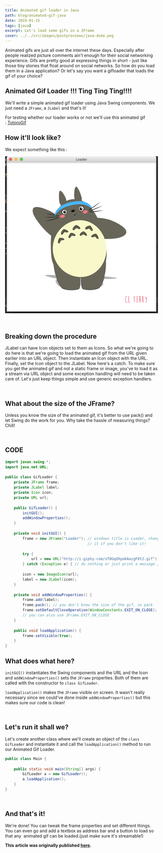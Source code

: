 ```yaml
---
title: Animated gif loader in Java
path: blog/animated-gif-java
date: 2019-01-15
tags: [java]
excerpt: Let's load some gifs in a JFrame
cover: ../../src/images/postpreviews/java-duke.png
---
```



Animated gifs are just all over the internet these days. Especially after people realized picture comments ain't enough for their social networking experience. Gifs are pretty good at expressing things in short - just like those tiny stories that float around on social networks. So how do you load them in a Java application? Or let's say you want a gifloader that loads the gif of your choice?

## Animated Gif Loader !!! Ting Ting Ting!!!!
We'll write a simple animated gif loader using Java Swing components. We just need a `JFrame`, a `JLabel` and that's it!

For testing whether our loader works or not we'll use this animated gif : <a href="http://i.giphy.com/xT0GqdXpoKAazgF8t2.gif" target="_blank">TotoroGif</a>

## How it'll look like?
We expect something like this : 

![img](./6Tk8YBC.png)

 
## Breaking down the procedure
JLabel can have Icon objects set to them as Icons. So what we're going to do here is that we're going to load the animated gif from the URL given earlier into an URL object. Then instantiate an Icon object with the URL. Finally, set the Icon object to the JLabel.
Now here's a catch. To make sure you get the animated gif and not a static frame or image, you've to load it as a stream via URL object and some exception handling will need to be taken care of. Let's just keep things simple and use generic exception handlers.

 
## What about the size of the JFrame?
Unless you know the size of the animated gif, it's better to use pack() and let Swing do the work for you. Why take the hassle of measuring things? Chill!

 
## CODE

```java
import javax.swing.*;
import java.net.URL;

public class GifLoader {
    private JFrame frame;
    private JLabel label;
    private Icon icon;
    private URL url;

    public GifLoader() {
        initGUI();
        addWindowProperties();
    }

    private void initGUI() {
        frame = new JFrame("Loader"); // windows title is Loader, change
                                      // it if you don't like it!

        try {
            url = new URL("http://i.giphy.com/xT0GqdXpoKAazgF8t2.gif");
        } catch (Exception e) { // do nothing or just print a message }

        icon = new ImageIcon(url);
        label = new JLabel(icon);
    }

    private void addWindowProperties() {
        frame.add(label);
        frame.pack(); // you don't know the size of the gif, so pack
        frame.setDefaultCloseOperation(WindowConstants.EXIT_ON_CLOSE);
        // you can also use JFrame.EXIT_ON_CLOSE
    }

    public void loadApplication() {
        frame.setVisible(true);
    }
}
```

## What does what here?
`initGUI()` instantiates the Swing components and the URL and the Icon and `addWindowProperties()` sets the `JFrame` properties. Both of them are called with the constructor to `class GifLoader`.

`loadApplication()` makes the `JFrame` visible on screen. It wasn't really necessary since we could've done inside `addWindowProperties()` but this makes sure our code is clean!

 
## Let's run it shall we?
Let's create another class where we'll create an object of the `class GifLoader` and instantiate it and call the `loadApplication()` method to run our Animated Gif Loader.
```java
public class Main {

    public static void main(String[] args) {
        GifLoader a = new GifLoader();
        a.loadApplication();
    }
}
```
 
## And that's it!
We're done! You can tweak the frame properties and set different things. You can even go and add a textbox as address bar and a button to load so that any  animated gif can be loaded.(just make sure it's streamable!)


__This article was originally published [here](https://rockash93.wordpress.com/2016/07/09/an-animated-gif-loader-in-java/).__
